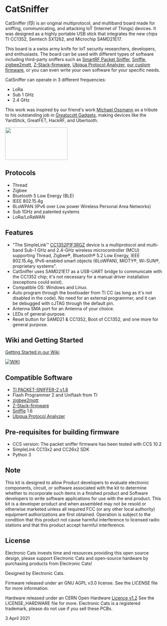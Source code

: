 # CatSniffer

CatSniffer (:smirk_cat:) is an original multiprotocol, and multiband board made for sniffing, communicating, and attacking IoT (Internet of Things) devices. It was designed as a highly portable USB stick that integrates the new chips TI CC1352, Semtech SX1262, and Microchip SAMD21E17.

This board is a swiss army knife for IoT security researchers, developers, and enthusiasts. The board can be used with different types of software including third-party sniffers such as [SmartRF Packet Sniffer](https://www.ti.com/tool/PACKET-SNIFFER), [Sniffle](https://github.com/ElectronicCats/Sniffle), [zigbee2mqtt](https://github.com/Koenkk/zigbee2mqtt), [Z-Stack-firmware](https://github.com/Koenkk/Z-Stack-firmware), [Ubiqua Protocol Analyzer](https://www.ubilogix.com/ubiqua/), [our custom firmware](https://github.com/ElectronicCats/CatSniffer/tree/master/firmware), or you can even write your own software for your specific needs.

CatSniffer can operate in 3 different frequencies:
* LoRa
* Sub 1 GHz
* 2.4 GHz

This work was inspired by our friend's work [Michael Ossmann](https://twitter.com/michaelossmann) as a tribute to his outstanding job in [Greatscott Gadgets](https://greatscottgadgets.com/), making devices like the YardStick, GreatFET, HackRF, and Ubertooth.

<a href="https://electroniccats.com/store/catsniffer/">
  <img src="https://electroniccats.com/wp-content/uploads/badge_store.png" width="200" height="104" />
</a>

## Protocols
- Thread
- Zigbee 
- Bluetooth 5 Low Energy (BLE)
- IEEE 802.15.4g 
- 6LoWPAN (IPv6 over Low power Wireless Personal Area Networks) 
- Sub 1GHz and patented systems
- LoRa/LoRaWAN
    

## Features
- "The SimpleLink™ [CC1352P1F3RGZ](https://www.ti.com/lit/ds/symlink/cc1352p.pdf?ts=1631314674885) device is a multiprotocol and multi-band Sub-1 GHz and 2.4-GHz wireless microcontroller (MCU) supporting Thread, Zigbee®, Bluetooth® 5.2 Low Energy, IEEE 802.15.4g, IPv6-enabled smart objects (6LoWPAN), MIOTY®, Wi-SUN®, proprietary systems".
- CatSniffer uses SAMD21E17 as a USB-UART bridge to communicate with the CC1352 chip; it's not necessary for a manual driver installation (exceptions could exist).
- Compatible OS: Windows and Linux.
- Auto program through the bootloader from TI CC (as long as it's not disabled in the code). No need for an external programmer, and it can be debugged with cJTAG through the default pin.
- Antenna SMA port for an Antenna of your choice.
- LEDs of general-purpose.
- Reset button for SAMD21 & CC1352, Boot of CC1352, and one more for general purpose.

## Wiki and Getting Started

[Getting Started in our Wiki](https://github.com/ElectronicCats/CatSniffer/wiki)

[![WIKI](https://user-images.githubusercontent.com/40640735/217364175-6e3af8df-e6b4-4fcd-9515-09ff02639f64.jpg)](https://github.com/ElectronicCats/CatSniffer/wiki)


## Compatible Software
* [TI PACKET-SNIFFER-2 v1.8](https://www.ti.com/tool/download/PACKET-SNIFFER-2)
* Flash Programmer 2 and Uniflash from TI
* [zigbee2mqtt](https://github.com/Koenkk/zigbee2mqtt)
* [Z-Stack-firmware](https://github.com/Koenkk/Z-Stack-firmware)
* [Sniffle](https://github.com/nccgroup/Sniffle) 1.6
* [Ubiqua Protocol Analyzer](https://www.ubilogix.com/ubiqua/)

## Pre-requisites for building firmware
* CCS version: The packet sniffer firmware has been tested with CCS 10.2
* SimpleLink CC13x2 and CC26x2 SDK 
* Python 3

## Note
This kit is designed to allow Product developers to evaluate electronic components, circuit, or software associated with the kit to determine whether to incorporate such items in a finished product and Software developers to write software applications for use with the end product. This kit is a developer product and when assembled may not be resold or otherwise marketed unless all required FCC (or any other local authority) equipment authorizations are first obtained. Operation is subject to the condition that this product not cause harmful interference to licensed radio stations and that this product accept harmful interference.

## License

Electronic Cats invests time and resources providing this open source design, please support Electronic Cats and open-source hardware by purchasing products from Electronic Cats!

Designed by Electronic Cats.

Firmware released under an GNU AGPL v3.0 license. See the LICENSE file for more information.

Hardware released under an CERN Open Hardware [Licence v1.2](https://github.com/ElectronicCats/CatSniffer/blob/master/LICENSE.md) See the LICENSE_HARDWARE file for more.
Electronic Cats is a registered trademark, please do not use if you sell these PCBs.

3 April 2021
